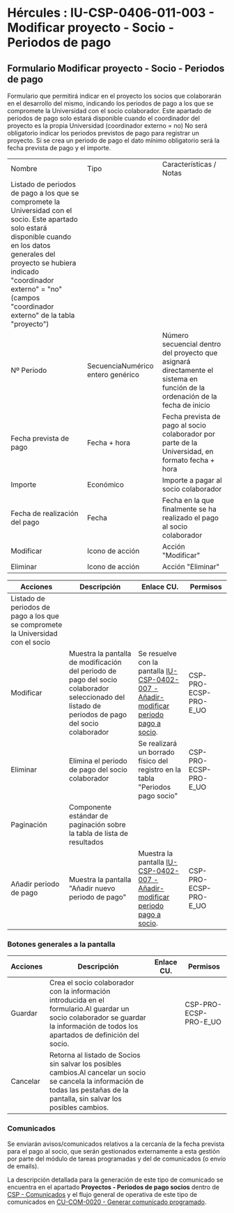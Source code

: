 # Hércules : IU\-CSP\-0406\-011\-003 \- Modificar proyecto \- Socio \- Periodos de pago



## Formulario Modificar proyecto \- Socio \- Periodos de pago

Formulario que permitirá indicar en el proyecto los socios que colaborarán en el desarrollo del mismo, indicando los periodos de pago a los que se compromete la Universidad con el socio colaborador. Este apartado de periodos de pago solo estará disponible cuando el coordinador del proyecto es la propia Universidad (coordinador externo \= no) No será obligatorio indicar los periodos previstos de pago para registrar un proyecto. Si se crea un periodo de pago el dato mínimo obligatorio será la fecha prevista de pago y el importe.



|  | | |
| --- | --- | --- |
| Nombre | Tipo | Características / Notas |
| Listado de periodos de pago a los que se compromete la Universidad con el socio. Este apartado solo estará disponible cuando en los datos generales del proyecto se hubiera indicado "coordinador externo" \= "no" (campos "coordinador externo" de la tabla "proyecto") | | |
| Nº Periodo | SecuenciaNumérico entero genérico | Número secuencial dentro del proyecto que asignará directamente el sistema en función de la ordenación de la fecha de inicio |
| Fecha prevista de pago | Fecha \+ hora | Fecha prevista de pago al socio colaborador por parte de la Universidad, en formato fecha \+ hora |
| Importe | Económico | Importe a pagar al socio colaborador |
| Fecha de realización del pago | Fecha | Fecha en la que finalmente se ha realizado el pago al socio colaborador |
| Modificar | Icono de acción | Acción "Modificar" |
| Eliminar | Icono de acción | Acción "Eliminar" |



| Acciones | Descripción | Enlace CU. | Permisos |
| --- | --- | --- | --- |
| Listado de periodos de pago a los que se compromete la Universidad con el socio | | | |
| Modificar | Muestra la pantalla de modificación del periodo de pago del socio colaborador seleccionado del listado de periodos de pago del socio colaborador | Se resuelve con la pantalla [IU\-CSP\-0402\-007 \- Añadir\-modificar periodo pago a socio](/hercules/sgi-sistema-de-gestion-de-investigacion/requisitos-y-analisis-funcional/analisis-funcional-sgi-hercules/csp-modulo-de-convocatorias-ayudas-solicitudes-proyectos-y-contratos-y-grupos-de-investigacion/csp-interfaz-de-usuario/iu-csp-0400-gestion-de-proyectos/iu-csp-0402-007-anadir-modificar-periodo-pago-a-socio.md "/hercules/sgi-sistema-de-gestion-de-investigacion/requisitos-y-analisis-funcional/analisis-funcional-sgi-hercules/csp-modulo-de-convocatorias-ayudas-solicitudes-proyectos-y-contratos-y-grupos-de-investigacion/csp-interfaz-de-usuario/iu-csp-0400-gestion-de-proyectos/iu-csp-0402-007-anadir-modificar-periodo-pago-a-socio.md"). | CSP\-PRO\-ECSP\-PRO\-E\_UO |
| Eliminar | Elimina el periodo de pago del socio colaborador | Se realizará un borrado físico del registro en la tabla "Periodos pago socio" | CSP\-PRO\-ECSP\-PRO\-E\_UO |
| Paginación | Componente estándar de paginación sobre la tabla de lista de resultados |  |  |
| Añadir periodo de pago | Muestra la pantalla "Añadir nuevo periodo de pago" | Muestra la pantalla [IU\-CSP\-0402\-007 \- Añadir\-modificar periodo pago a socio](/hercules/sgi-sistema-de-gestion-de-investigacion/requisitos-y-analisis-funcional/analisis-funcional-sgi-hercules/csp-modulo-de-convocatorias-ayudas-solicitudes-proyectos-y-contratos-y-grupos-de-investigacion/csp-interfaz-de-usuario/iu-csp-0400-gestion-de-proyectos/iu-csp-0402-007-anadir-modificar-periodo-pago-a-socio.md "/hercules/sgi-sistema-de-gestion-de-investigacion/requisitos-y-analisis-funcional/analisis-funcional-sgi-hercules/csp-modulo-de-convocatorias-ayudas-solicitudes-proyectos-y-contratos-y-grupos-de-investigacion/csp-interfaz-de-usuario/iu-csp-0400-gestion-de-proyectos/iu-csp-0402-007-anadir-modificar-periodo-pago-a-socio.md"). | CSP\-PRO\-ECSP\-PRO\-E\_UO |

### Botones generales a la pantalla



| Acciones | Descripción | Enlace CU. | Permisos |
| --- | --- | --- | --- |
| Guardar | Crea el socio colaborador con la información introducida en el formulario.Al guardar un socio colaborador se guardar la información de todos los apartados de definición del socio. |  | CSP\-PRO\-ECSP\-PRO\-E\_UO |
| Cancelar | Retorna al listado de Socios sin salvar los posibles cambios.Al cancelar un socio se cancela la información de todas las pestañas de la pantalla, sin salvar los posibles cambios. |  |  |

### Comunicados

Se enviarán avisos/comunicados relativos a la cercanía de la fecha prevista para el pago al socio, que serán gestionados externamente a esta gestión por parte del módulo de tareas programadas y del de comunicados (o envío de emails).

La descripción detallada para la generación de este tipo de comunicado se encuentra en el apartado **Proyectos \- Periodos de pago socios** dentro de [CSP \- Comunicados](/hercules/sgi-sistema-de-gestion-de-investigacion/requisitos-y-analisis-funcional/analisis-funcional-sgi-hercules/csp-modulo-de-convocatorias-ayudas-solicitudes-proyectos-y-contratos-y-grupos-de-investigacion/csp-comunicados/index.md "/hercules/sgi-sistema-de-gestion-de-investigacion/requisitos-y-analisis-funcional/analisis-funcional-sgi-hercules/csp-modulo-de-convocatorias-ayudas-solicitudes-proyectos-y-contratos-y-grupos-de-investigacion/csp-comunicados/index.md") y el flujo general de operativa de este tipo de comunicados en [CU\-COM\-0020 \- Generar comunicado programado](/hercules/sgi-sistema-de-gestion-de-investigacion/requisitos-y-analisis-funcional/analisis-funcional-sgi-hercules/gen-aspectos-generales/com-modulo-de-comunicados/com-casos-de-uso/cu-com-0020-generar-comunicado-programado.md "/hercules/sgi-sistema-de-gestion-de-investigacion/requisitos-y-analisis-funcional/analisis-funcional-sgi-hercules/gen-aspectos-generales/com-modulo-de-comunicados/com-casos-de-uso/cu-com-0020-generar-comunicado-programado.md").




